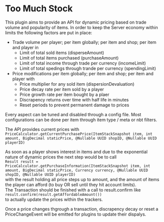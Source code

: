 # Too Much Stock

This plugin aims to provide an API for dynamic pricing based on trade volume and
popularity of items. 
In order to keep the Server economy within limits the following factors are put
in place:
* Trade volume per player; per item globally; per item and shop; per item and player in 
  * Limit of total sold items (disperseAmount)
  * Limit of total items purchased (purchaseAmount)
  * Limit of total income through trade per currency (incomeLimit)
  * Limit of total spedings through trande per currency (spendingLimit)
* Price modifications per item globally; per item and shop; per item and player with
  * Price multiplier for any sold item (dispersionDevaluation)
  * Price decay rate per item sold by a player
  * Price growth rate per item bought by a plaer
  * Discrapency returns over time with half life in minutes
  * Reset periods to prevent permanent damage to prices

Every aspect can be tuned and disabled through a config file. Most 
configurations can be done per item through item type / meta or nbt filters.

The API provides current prices with   
`PriceCalculator.getCurrentPurchasePrice(ItemStackSnapshot item, int amount, BigDecimal staticPrice, @Nullable UUID shopID, @Nullable UUID playerID)`

As soon as a player shows interest in items and due to the exponential nature
of dynamic prices the next step would be to call   
`Result result = PriceCalculator.getPurchaseInformation(ItemStackSnapshot item, int amount, BigDecimal staticPrice, Currency currency, @Nullable UUID shopID, @Nullable UUID playerID)`   
with the result holding all price steps up to amount, and the amount of items 
the player can afford (to buy OR sell until they hit account limits).  
The Transaction should be finished with a call to result.confirm like   
`result.confirm(result.getAffordableAmount())`   
to actually update the prices within the trackers.

Once a price changes thgrough a transaction, discrapency decay or reset a 
PriceChangeEvent will be emitted for plugins to update their dispalys.